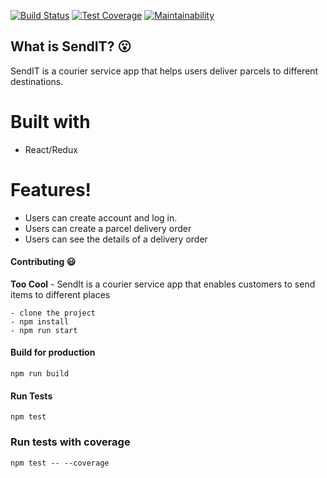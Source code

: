 [![Build Status](https://travis-ci.org/CryceTruly/SendIT-Frontend.svg?branch=develop)](https://travis-ci.org/CryceTruly/SendIT-Frontend) [![Test Coverage](https://api.codeclimate.com/v1/badges/c0f9d9fac85dfaf6f959/test_coverage)](https://codeclimate.com/github/CryceTruly/SendIT-Frontend/test_coverage)
[![Maintainability](https://api.codeclimate.com/v1/badges/c0f9d9fac85dfaf6f959/maintainability)](https://codeclimate.com/github/CryceTruly/SendIT-Frontend/maintainability)

## What is SendIT? :open_mouth:

SendIT is a courier service app that helps users deliver parcels to different destinations.

# Built with

- React/Redux

# Features!

- Users can create account and log in.
- Users can create a parcel delivery order
- Users can see the details of a delivery order

#### Contributing :smiley:

**Too Cool** - SendIt is a courier service app that enables customers to send items to different places

```
- clone the project
- npm install
- npm run start
```

#### Build for production

```
npm run build
```

#### Run Tests

`npm test`

### Run tests with coverage

`npm test -- --coverage`
